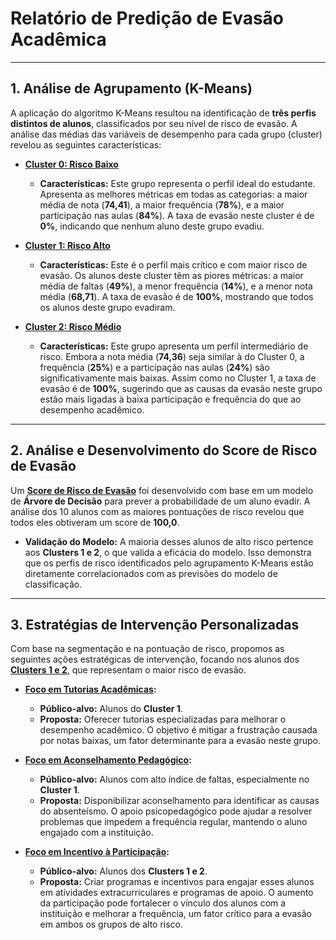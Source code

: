 # Relatório de Predição de Evasão Acadêmica

---

## 1. Análise de Agrupamento (K-Means)

A aplicação do algoritmo K-Means resultou na identificação de **três perfis distintos de alunos**, classificados por seu nível de risco de evasão. A análise das médias das variáveis de desempenho para cada grupo (cluster) revelou as seguintes características:

- **<ins>Cluster 0: Risco Baixo</ins>**
  - **Características:** Este grupo representa o perfil ideal do estudante. Apresenta as melhores métricas em todas as categorias: a maior média de nota (**74,41**), a maior frequência (**78%**), e a maior participação nas aulas (**84%**). A taxa de evasão neste cluster é de **0%**, indicando que nenhum aluno deste grupo evadiu.

- **<ins>Cluster 1: Risco Alto</ins>**
  - **Características:** Este é o perfil mais crítico e com maior risco de evasão. Os alunos deste cluster têm as piores métricas: a maior média de faltas (**49%**), a menor frequência (**14%**), e a menor nota média (**68,71**). A taxa de evasão é de **100%**, mostrando que todos os alunos deste grupo evadiram.

- **<ins>Cluster 2: Risco Médio</ins>**
  - **Características:** Este grupo apresenta um perfil intermediário de risco. Embora a nota média (**74,36**) seja similar à do Cluster 0, a frequência (**25%**) e a participação nas aulas (**24%**) são significativamente mais baixas. Assim como no Cluster 1, a taxa de evasão é de **100%**, sugerindo que as causas da evasão neste grupo estão mais ligadas à baixa participação e frequência do que ao desempenho acadêmico.

---

## 2. Análise e Desenvolvimento do Score de Risco de Evasão

Um **<ins>Score de Risco de Evasão</ins>** foi desenvolvido com base em um modelo de **Árvore de Decisão** para prever a probabilidade de um aluno evadir. A análise dos 10 alunos com as maiores pontuações de risco revelou que todos eles obtiveram um score de **100,0**.

- **Validação do Modelo:** A maioria desses alunos de alto risco pertence aos **Clusters 1 e 2**, o que valida a eficácia do modelo. Isso demonstra que os perfis de risco identificados pelo agrupamento K-Means estão diretamente correlacionados com as previsões do modelo de classificação.

---

## 3. Estratégias de Intervenção Personalizadas

Com base na segmentação e na pontuação de risco, propomos as seguintes ações estratégicas de intervenção, focando nos alunos dos **<ins>Clusters 1 e 2</ins>**, que representam o maior risco de evasão.

- **<ins>Foco em Tutorias Acadêmicas</ins>:**
  - **Público-alvo:** Alunos do **Cluster 1**.
  - **Proposta:** Oferecer tutorias especializadas para melhorar o desempenho acadêmico. O objetivo é mitigar a frustração causada por notas baixas, um fator determinante para a evasão neste grupo.

- **<ins>Foco em Aconselhamento Pedagógico</ins>:**
  - **Público-alvo:** Alunos com alto índice de faltas, especialmente no **Cluster 1**.
  - **Proposta:** Disponibilizar aconselhamento para identificar as causas do absenteísmo. O apoio psicopedagógico pode ajudar a resolver problemas que impedem a frequência regular, mantendo o aluno engajado com a instituição.

- **<ins>Foco em Incentivo à Participação</ins>:**
  - **Público-alvo:** Alunos dos **Clusters 1 e 2**.
  - **Proposta:** Criar programas e incentivos para engajar esses alunos em atividades extracurriculares e programas de apoio. O aumento da participação pode fortalecer o vínculo dos alunos com a instituição e melhorar a frequência, um fator crítico para a evasão em ambos os grupos de alto risco.
